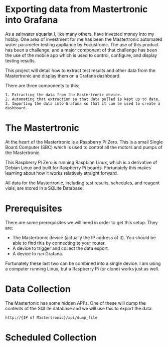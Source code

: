 # Exporting data from Mastertronic into Grafana 
As a saltwater aquarist I, like many others, have invested money into my hobby. One area of investment for me has been the Mastertronic automated water parameter testing appliance by Focustronic.
The use of this product has been a challenge, and a major component of that challenge has been the use of the mobile app which is used to control, configure, and display testing results.

This project will detail how to extract test results and other data from the Mastertronic and display them on a Grafana dashboard.

There are three components to this:
```
1. Extracting the data from the Mastertronic device.
2. Automating that extraction so that data pulled is kept up to date.
3. Importing the data into Grafana so that it can be used to create a dashboard.
```

# The Mastertronic 
At the heart of the Mastertronic is a Raspberry Pi Zero. This is a small Single Board Computer (SBC) which is used to control all the motors and pumps of the Mastertronic.

This Raspberry Pi Zero is running Raspbian Linux, which is a derivative of Debian Linux and built for Raspberry Pi boards. Fortunately this makes learning about how it works relatively straight forward.

All data for the Mastertronic, including test results, schedules, and reagent vials, are stored in a SQLite Database.

# Prerequisites
There are some prerequisites we will need in order to get this setup. They are:

  - The Mastertronic device (actually the IP address of it). You should be able to find this by connecting to your router.
  - A device to trigger and collect the data export.
  - A device to run Grafana.

Fortunately these last two can be combined into a single device. I am using a computer running Linux, but a Raspberry Pi (or clone) works just as well.

# Data Collection
The Mastertonic has some hidden API's. One of these will dump the contents of the SQLite database and we will use this to export the data.

```
http://{IP of Mastertronic}/api/dump_file
```

# Scheduled Collection

